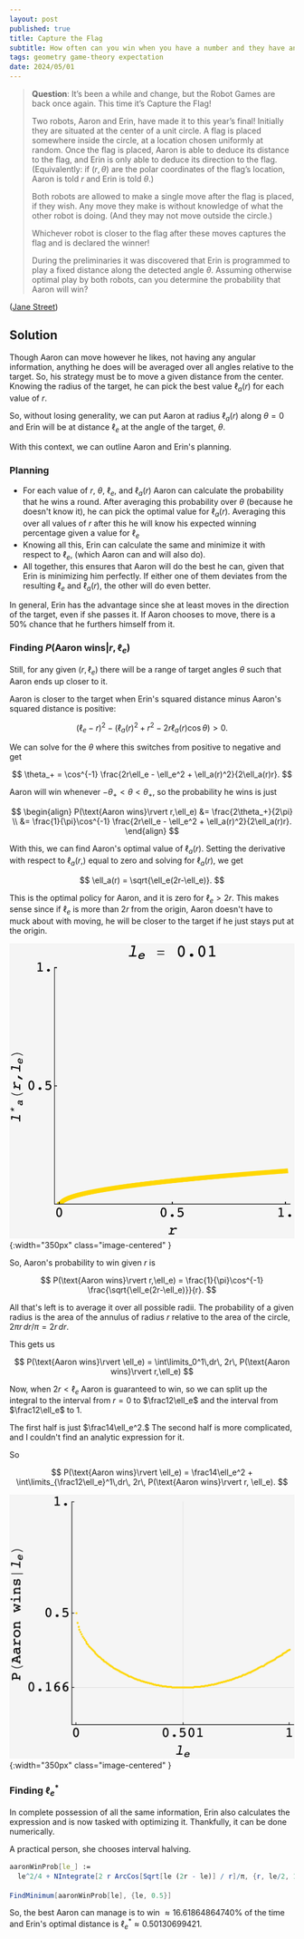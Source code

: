```yaml
---
layout: post
published: true
title: Capture the Flag
subtitle: How often can you win when you have a number and they have an arrow?
tags: geometry game-theory expectation
date: 2024/05/01
---
```


>**Question**: It’s been a while and change, but the Robot Games are back once again. This time it’s Capture the Flag!
>
>Two robots, Aaron and Erin, have made it to this year’s final! Initially they are situated at the center of a unit circle. A flag is placed somewhere inside the circle, at a location chosen uniformly at random. Once the flag is placed, Aaron is able to deduce its distance to the flag, and Erin is only able to deduce its direction to the flag. (Equivalently: if $(r, \theta)$ are the polar coordinates of the flag’s location, Aaron is told $r$ and Erin is told $\theta.$)
>
>Both robots are allowed to make a single move after the flag is placed, if they wish. Any move they make is without knowledge of what the other robot is doing. (And they may not move outside the circle.)
>
>Whichever robot is closer to the flag after these moves captures the flag and is declared the winner!
>
>During the preliminaries it was discovered that Erin is programmed to play a fixed distance along the detected angle $\theta.$ Assuming otherwise optimal play by both robots, can you determine the probability that Aaron will win? 
<!--more-->

([Jane Street](https://www.janestreet.com/puzzles/robot-capture-the-flag-index/))

## Solution

Though Aaron can move however he likes, not having any angular information, anything he does will be averaged over all angles relative to the target. So, his strategy must be to move a given distance from the center. Knowing the radius of the target, he can pick the best value $\ell_a(r)$ for each value of $r.$

So, without losing generality, we can put Aaron at radius $\ell_a(r)$ along $\theta=0$ and Erin will be at distance $\ell_e$ at the angle of the target, $\theta.$

With this context, we can outline Aaron and Erin's planning.

### Planning

- For each value of $r$, $\theta,$ $\ell_e,$ and $\ell_a(r)$ Aaron can calculate the probability that he wins a round. After averaging this probability over $\theta$ (because he doesn't know it), he can pick the optimal value for $\ell_a(r).$ Averaging this over all values of $r$ after this he will know his expected winning percentage given a value for $\ell_e$
- Knowing all this, Erin can calculate the same and minimize it with respect to $\ell_e,$ (which Aaron can and will also do).
- All together, this ensures that Aaron will do the best he can, given that Erin is minimizing him perfectly. If either one of them deviates from the resulting $\ell_e$ and $\ell_a(r),$ the other will do even better.

In general, Erin has the advantage since she at least moves in the direction of the target, even if she passes it. If Aaron chooses to move, there is a $50\%$ chance that he furthers himself from it.

### Finding $P(\text{Aaron wins}\rvert r,\ell_e)$

Still, for any given $(r, \ell_e)$ there will be a range of target angles $\theta$ such that Aaron ends up closer to it.

Aaron is closer to the target when Erin's squared distance minus Aaron's squared distance is positive:

$$ \left(\ell_e - r\right)^2 - \left(\ell_a(r)^2 + r^2 - 2r\ell_a(r)\cos\theta\right) > 0. $$

We can solve for the $\theta$ where this switches from positive to negative and get 

$$ \theta_+ = \cos^{-1} \frac{2r\ell_e - \ell_e^2 + \ell_a(r)^2}{2\ell_a(r)r}. $$

Aaron will win whenever $-\theta_+ < \theta < \theta_+,$ so the probability he wins is just 

$$ 
  \begin{align} 
    P(\text{Aaron wins}\rvert r,\ell_e) &= \frac{2\theta_+}{2\pi} \\
    &= \frac{1}{\pi}\cos^{-1} \frac{2r\ell_e - \ell_e^2 + \ell_a(r)^2}{2\ell_a(r)r}.
  \end{align}
$$

With this, we can find Aaron's optimal value of $\ell_a(r).$ Setting the derivative with respect to $\ell_a(r,)$ equal to zero and solving for $\ell_a(r),$ we get

$$ \ell_a(r) = \sqrt{\ell_e(2r-\ell_e)}. $$

This is the optimal policy for Aaron, and it is zero for $\ell_e > 2r.$ This makes sense since if $\ell_e$ is more than $2r$ from the origin, Aaron doesn't have to muck about with moving, he will be closer to the target if he just stays put at the origin.

![](/img/2024-05-02-leplot.gif){:width="350px" class="image-centered" }

So, Aaron's probability to win given $r$ is

$$ P(\text{Aaron wins}\rvert r,\ell_e) = \frac{1}{\pi}\cos^{-1} \frac{\sqrt{\ell_e(2r-\ell_e)}}{r}. $$

All that's left is to average it over all possible radii. The probability of a given radius is the area of the annulus of radius $r$ relative to the area of the circle, $2\pi r\, dr/\pi = 2r\,dr.$

This gets us 

$$ P(\text{Aaron wins}\rvert \ell_e) = \int\limits_0^1\,dr\, 2r\, P(\text{Aaron wins}\rvert r,\ell_e) $$

Now, when $2r<\ell_e$ Aaron is guaranteed to win, so we can split up the integral to the interval from $r=0$ to $\frac12\ell_e$ and the interval from $\frac12\ell_e$ to $1.$

The first half is just $\frac14\ell_e^2.$ The second half is more complicated, and I couldn't find an analytic expression for it. 

So 

$$ P(\text{Aaron wins}\rvert \ell_e) = \frac14\ell_e^2 + \int\limits_{\frac12\ell_e}^1\,dr\, 2r\, P(\text{Aaron wins}\rvert r, \ell_e). $$

![](/img/2024-05-02-P_aaron.png){:width="350px" class="image-centered" }

### Finding $\ell_e^*$

In complete possession of all the same information, Erin also calculates the expression and is now tasked with optimizing it. Thankfully, it can be done numerically.

A practical person, she chooses interval halving.

```mathematica
aaronWinProb[le_] := 
  le^2/4 + NIntegrate[2 r ArcCos[Sqrt[le (2r - le)] / r]/π, {r, le/2, 1}];

FindMinimum[aaronWinProb[le], {le, 0.5}]

```

So, the best Aaron can manage is to win $\approx 16.61864864740\%$ of the time and Erin's optimal distance is $\ell_e^* \approx 0.50130699421.$

<br>
